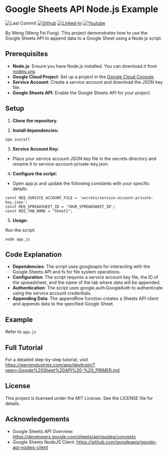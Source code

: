 # Google Sheets API Node.js Example

![Last Commit](https://img.shields.io/github/last-commit/Siphon880gh/firebase-authentication-email-password--firestore-create/main)
<a target="_blank" href="https://github.com/Siphon880gh" rel="nofollow"><img src="https://img.shields.io/badge/GitHub--blue?style=social&logo=GitHub" alt="Github" data-canonical-src="https://img.shields.io/badge/GitHub--blue?style=social&logo=GitHub" style="max-width:8.5ch;"></a>
<a target="_blank" href="https://www.linkedin.com/in/weng-fung/" rel="nofollow"><img src="https://img.shields.io/badge/LinkedIn-blue?style=flat&logo=linkedin&labelColor=blue" alt="Linked-In" data-canonical-src="https://img.shields.io/badge/LinkedIn-blue?style=flat&amp;logo=linkedin&amp;labelColor=blue" style="max-width:10ch;"></a>
<a target="_blank" href="https://www.youtube.com/@WayneTeachesCode/" rel="nofollow"><img src="https://img.shields.io/badge/Youtube-red?style=flat&logo=youtube&labelColor=red" alt="Youtube" data-canonical-src="https://img.shields.io/badge/Youtube-red?style=flat&amp;logo=youtube&amp;labelColor=red" style="max-width:10ch;"></a>

By Weng (Weng Fei Fung). This project demonstrates how to use the Google Sheets API to append data to a Google Sheet using a Node.js script.

## Prerequisites
- **Node.js**: Ensure you have Node.js installed. You can download it from [nodejs.org](https://nodejs.org).
- **Google Cloud Project**: Set up a project in the [Google Cloud Console](https://console.cloud.google.com/).
- **Service Account**: Create a service account and download the JSON key file.
- **Google Sheets API**: Enable the Google Sheets API for your project.

## Setup

1. **Clone the repository.**

2. **Install dependencies:**

```
npm install
```

3. **Service Account Key:**
- Place your service account JSON key file in the secrets directory and rename it to service-account-private-key.json.

4. **Configure the script:**
- Open app.js and update the following constants with your specific details:

```
const REQ_SERVICE_ACCOUNT_FILE = 'secrets/service-account-private-key.json';
const REQ_SPREADSHEET_ID = 'YOUR_SPREADSHEET_ID';
const REQ_TAB_NAME = "Sheet1";
```

5. **Usage:**

Run the script:
```
node app.js
```

## Code Explanation

- **Dependencies**: The script uses googleapis for interacting with the Google Sheets API and fs for file system operations.
- **Configuration**: The script requires a service account key file, the ID of the spreadsheet, and the name of the tab where data will be appended.
- **Authentication**: The script uses google.auth.GoogleAuth to authenticate using the service account credentials.
- **Appending Data**: The appendRow function creates a Sheets API client and appends data to the specified Google Sheet.

## Example

Refer to `app.js`

## Full Tutorial
For a detailed step-by-step tutorial, visit https://wengindustries.com/app/devbrain/?open=Google%20Sheet%20API%20-%20_PRIMER.md.

## License
This project is licensed under the MIT License. See the LICENSE file for details.

## Acknowledgements
- Google Sheets API Overview: https://developers.google.com/sheets/api/guides/concepts
- Google Sheets NodeJS Client: https://github.com/googleapis/google-api-nodejs-client